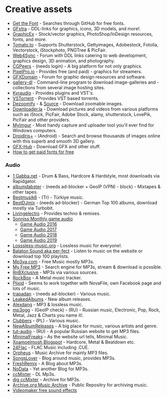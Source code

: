 # Creative assets

* [Get the Font](https://www.getthefont.com/) - Searches through GitHub for free fonts.
* [GFxtra](https://www.gfxtra.com/) - DDL-links for graphics, icons, 3D models, and more!.
* [GraphicEx](https://graphicex.com/) - Stock/vector graphics, PhotoShop/InDesign resources, fonts, and more.
* [Tomato.to](https://tomato.to/) - Supports Shutterstock, Gettyimages, Adobestock, Fotolia, Vectorstock, iStockphoto, PNGTree & PicFair.
* [Web4Sync](https://web4sync.com/) - Forum with DDL links catering to web development, graphics design, 3D animation, and photography.
* [CGPeers](https://www.cgpeers.com) - (needs login) - A big platform for not only graphics.
* [PixelPro.io](https://pixelpro.io/) - Provides free (and paid) - graphics for streamers.
* [GFXDomain](http://forum.gfxdomain.net/) - Forum for graphic design resources and software.
* [gallery-dl](https://github.com/mikf/gallery-dl) - Command-line program to download image-galleries and -collections from several image hosting sites.
* [Kvraudio](https://www.kvraudio.com/plugins/newest) - Provides plugins and VST's.
* [VSTorrent](http://vstorrent.org) - Provides VST based torrents.
* [Dezoomify](https://ophir.alwaysdata.net/dezoomify/dezoomify.html) - & [Source](https://github.com/lovasoa/dezoomify/) - Download zoomable images.
* [Downloader.la](https://downloader.la/) - Download pictures and videos from various platforms such as iStock, PicFair, Adobe Stock, alamy, shutterstock, LovePik, PicFair and other providers.
* [MyImgur](http://myimgur.eden.fm/) - Most handy capture and uploader tool you'll ever find for Windows computers.
* [DroidIris+](https://apkpure.com/en/droidiris-image-search/org.droidiris) - (Android) - Search and browse thousands of images online with this superb and smooth 3D gallery.
* [GFX-Hub](https://gfx-hub.net/) - Download GFX and other stuff.
* [How to get paid fonts for free](https://www.reddit.com/r/Piracy/comments/8tqfg6/how\_to\_download\_paid\_fonts\_for\_free/)

### Audio

* [1 Gabba.net](https://1gabba.pw) - Drum & Bass, Hardcore & Hardstyle, most downloads via Rapidgator.
* [albumdabster](https://albumdabster.com) - (needs ad-blocker + GeoIP (VPN) - block) - Mixtapes & other tapes.
* [Bestmusik6](https://bestmusik6.org) - (Tr) - Türkiye music.
* [BestDJmix](https://bestdjmix.com) - (needs ad-blocker) - German Top 100 albums, download mostly via Turbobit.
* [Livingelectro](http://www.livingelectro.com/) - Provides techno & remixes.
* [Sonniss Monthly game audio](https://sonniss.com/gameaudiomonthly/)
  * [Game Audio 2016](https://sonniss.com/gameaudiogdc2016/)
  * [Game Audio 2017](https://sonniss.com/gameaudiogdc2017/)
  * [Game Audio 2018](https://sonniss.com/gameaudiogdc18/)
  * [Game Audio 2019](https://sonniss.com/gameaudiogdc19/)
* [Losssless-music.org](https://lossless-music.org/) - Lossless music for everyone!.
* [Balaton Sound aka per-fect](https://per-fect.nl) - Listen to music on the website or download top 100 playlists.
* [Mp3va.com](https://www.mp3va.com/browse) - Free Music mostly MP3s.
* [My Free MP3](https://my-free-mp3.net) - Search engine for MP3s, stream & download is possible.
* [RnBXclusive](https://rnbxclusive.online) - MP3s via various sources.
* [RockBox](https://rawkbawx.rocks/) - A Metal music tracker.
* [Plixid](https://plixid.com) - Seems to work together with NovaFile, own Facebook page and lots of music.
* [trapadan](https://www.trapadan.com) - (needs ad-blocker) - Various music.
* [LeakedAlbums](https://leakedalbums.org/) - New album releases.
* [Alexdang](https://alexdang.info/) - MP3 & lossless music.
* [mp3ogg](https://mp3ogg.ru/) - (GeoIP check) - (RU) - Russian music, Electronic, Pop, Rock, Metal, Jazz & Charts you name it!.
* [Clubbers](https://clubbers.pl/) - (PL) - Various music.
* [NewAlbumReleases](https://newalbumreleases.net/) - A big place for music, various artists and genre.
* [tut-audio](https://tut-audio.ru) - (RU) - A popular Russian website to get MP3 files.
* [MinimalFreaks](https://minimalfreaks.pw/) - As the website url tells, Minimal Music.
* [Xoamoelmosh Blogspot](https://yoamoelmosh.blogspot.com/) - Hardcore, Metal & Beatdown etc.
* [24Flac](https://24flac.net/) - FLAC Music including .CUE.
* [Orpheus](https://emetsbank.xyz/ops/) - Music Archive for mainly MP3 files.
* [SongsLover](https://songslover.cam/) - Blog around music, provides MP3s.
* [FreshRemix](http://freshremix.ru/) - A Blog about MP3s.
* [NoData](https://nodata.tv/) - Yet another Blog for MP3s.
* [ccMixter](https://ccmixter.org/) - DL Mp3s.
* [dig ccMixter](http://dig.ccmixter.org/dig) - Archive for MP3s.
* [Archive.org Music Archive](https://archive.org/details/audio) - Public Repositry for archiving music.
* [Videomaker free sound effects](https://www.videomaker.com/downloads/free-sound-effects/)
